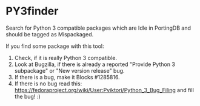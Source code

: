 # PY3finder
Search for Python 3 compatible packages which are Idle in PortingDB and should be tagged as Mispackaged.

If you find some package with this tool:

1. Check, if it is really Python 3 compatible.
2. Look at Bugzilla, if there is already a reported "Provide Python 3 subpackage" or "New version release" bug.
3. If there is a bug, make it Blocks #1285816.
4. If there is no bug read this: https://fedoraproject.org/wiki/User:Pviktori/Python_3_Bug_Filing and fill the bug! :)
